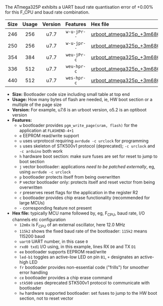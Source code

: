 The ATmega325P exhibits a UART baud rate quantisation error of +0.00% for this F_CPU and baud rate combination.

|Size|Usage|Version|Features|Hex file|
|:-:|:-:|:-:|:-:|:--|
|246|256|u7.7|`w-u-jPr--`|[urboot_atmega325p_+3m6864x_++38k4_uart0_rxe0_txe1_led+b5.hex](https://raw.githubusercontent.com/stefanrueger/urboot.hex/main/cores/megacore/atmega325p/external_oscillator/fcpu_+3m6864x/br_++38k4/urboot_atmega325p_+3m6864x_++38k4_uart0_rxe0_txe1_led+b5.hex)|
|250|256|u7.7|`w-u-jpr--`|[urboot_atmega325p_+3m6864x_++38k4_uart0_rxe0_txe1_led+b5_fr.hex](https://raw.githubusercontent.com/stefanrueger/urboot.hex/main/cores/megacore/atmega325p/external_oscillator/fcpu_+3m6864x/br_++38k4/urboot_atmega325p_+3m6864x_++38k4_uart0_rxe0_txe1_led+b5_fr.hex)|
|354|384|u7.7|`weu-jPr-c`|[urboot_atmega325p_+3m6864x_++38k4_uart0_rxe0_txe1_ee_led+b5_fr_ce.hex](https://raw.githubusercontent.com/stefanrueger/urboot.hex/main/cores/megacore/atmega325p/external_oscillator/fcpu_+3m6864x/br_++38k4/urboot_atmega325p_+3m6864x_++38k4_uart0_rxe0_txe1_ee_led+b5_fr_ce.hex)|
|336|512|u7.7|`weu-hpr-c`|[urboot_atmega325p_+3m6864x_++38k4_uart0_rxe0_txe1_ee_led+b5_fr_ce_hw.hex](https://raw.githubusercontent.com/stefanrueger/urboot.hex/main/cores/megacore/atmega325p/external_oscillator/fcpu_+3m6864x/br_++38k4/urboot_atmega325p_+3m6864x_++38k4_uart0_rxe0_txe1_ee_led+b5_fr_ce_hw.hex)|
|440|512|u7.7|`wes-hpr-c`|[urboot_atmega325p_+3m6864x_++38k4_uart0_rxe0_txe1_ee_led+b5_fr_ce_stk500_hw.hex](https://raw.githubusercontent.com/stefanrueger/urboot.hex/main/cores/megacore/atmega325p/external_oscillator/fcpu_+3m6864x/br_++38k4/urboot_atmega325p_+3m6864x_++38k4_uart0_rxe0_txe1_ee_led+b5_fr_ce_stk500_hw.hex)|

- **Size:** Bootloader code size including small table at top end
- **Usage:** How many bytes of flash are needed, ie, HW boot section or a multiple of the page size
- **Version:** For example, u7.6 is an urboot version, o5.2 is an optiboot version
- **Features:**
  + `w` bootloader provides `pgm_write_page(sram, flash)` for the application at `FLASHEND-4+1`
  + `e` EEPROM read/write support
  + `u` uses urprotocol requiring `avrdude -c urclock` for programming
  + `s` uses skeleton of STK500v1 protocol (deprecated); `-c urclock` and `-c arduino` both work
  + `h` hardware boot section: make sure fuses are set for reset to jump to boot section
  + `j` vector bootloader: applications *need to be patched externally*, eg, using `avrdude -c urclock`
  + `p` bootloader protects itself from being overwritten
  + `P` vector bootloader only: protects itself and reset vector from being overwritten
  + `r` preserves reset flags for the application in the register R2
  + `c` bootloader provides chip erase functionality (recommended for large MCUs)
  + `-` corresponding feature not present
- **Hex file:** typically MCU name followed by, eg, F<sub>CPU</sub>, baud rate, I/O channels etc configuration
  + `12m0x` is F<sub>CPU</sub> of an external oscillator, here 12.0 MHz
  + `115k2` shows the fixed baud rate of the bootloader: `115k2` means 115200 baud
  + `uart0` UART number, in this case `0`
  + `rxd0 txd1` I/O using, in this example, lines RX `D0` and TX `D1`
  + `ee` bootloader supports EEPROM read/write
  + `led-b1` toggles an active-low LED on pin `B1`, `+` designates an active-high LED
  + `fr` bootloader provides non-essential code ("frills") for smoother error handling
  + `ce` bootloader provides a chip erase command
  + `stk500` uses deprecated STK500v1 protocol to communicate with bootloader
  + `hw` hardware supported bootloader: set fuses to jump to the HW boot section, not to reset vector
